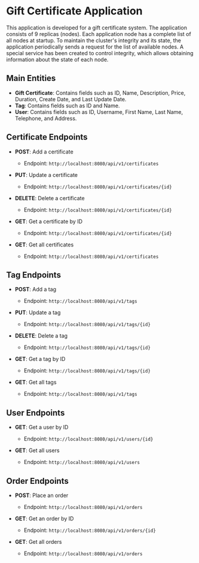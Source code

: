 # Gift Certificate Application

This application is developed for a gift certificate system. The application consists of 9 replicas (nodes). Each application node has a complete list of all nodes at startup. To maintain the cluster's integrity and its state, the application periodically sends a request for the list of available nodes. A special service has been created to control integrity, which allows obtaining information about the state of each node.

## Main Entities

- **Gift Certificate**: Contains fields such as ID, Name, Description, Price, Duration, Create Date, and Last Update Date.
- **Tag**: Contains fields such as ID and Name.
- **User**: Contains fields such as ID, Username, First Name, Last Name, Telephone, and Address.

## Certificate Endpoints

- **POST**: Add a certificate
  - Endpoint: `http://localhost:8080/api/v1/certificates`

- **PUT**: Update a certificate
  - Endpoint: `http://localhost:8080/api/v1/certificates/{id}`

- **DELETE**: Delete a certificate
  - Endpoint: `http://localhost:8080/api/v1/certificates/{id}`

- **GET**: Get a certificate by ID
  - Endpoint: `http://localhost:8080/api/v1/certificates/{id}`

- **GET**: Get all certificates
  - Endpoint: `http://localhost:8080/api/v1/certificates`

## Tag Endpoints

- **POST**: Add a tag
  - Endpoint: `http://localhost:8080/api/v1/tags`

- **PUT**: Update a tag
  - Endpoint: `http://localhost:8080/api/v1/tags/{id}`

- **DELETE**: Delete a tag
  - Endpoint: `http://localhost:8080/api/v1/tags/{id}`

- **GET**: Get a tag by ID
  - Endpoint: `http://localhost:8080/api/v1/tags/{id}`

- **GET**: Get all tags
  - Endpoint: `http://localhost:8080/api/v1/tags`

## User Endpoints

- **GET**: Get a user by ID
  - Endpoint: `http://localhost:8080/api/v1/users/{id}`

- **GET**: Get all users
  - Endpoint: `http://localhost:8080/api/v1/users`

## Order Endpoints

- **POST**: Place an order
  - Endpoint: `http://localhost:8080/api/v1/orders`

- **GET**: Get an order by ID
  - Endpoint: `http://localhost:8080/api/v1/orders/{id}`

- **GET**: Get all orders
  - Endpoint: `http://localhost:8080/api/v1/orders`
